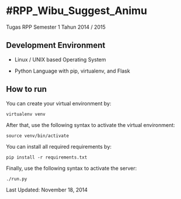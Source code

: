 #RPP_Wibu_Suggest_Animu
======================

Tugas RPP Semester 1 Tahun 2014 / 2015

## Development Environment

- Linux / UNIX based Operating System

- Python Language with pip, virtualenv, and Flask

## How to run

You can create your virtual environment by:

    virtualenv venv
    
After that, use the following syntax to activate the virtual environment:

    source venv/bin/activate

You can install all required requirements by:

    pip install -r requirements.txt

Finally, use the following syntax to activate the server:

    ./run.py

    
Last Updated: November 18, 2014

